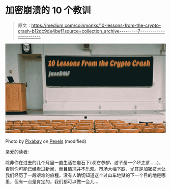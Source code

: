 # 加密崩溃的 10 个教训

> 原文：<https://medium.com/coinmonks/10-lessons-from-the-crypto-crash-b12dc9de4bef?source=collection_archive---------7----------------------->

![](img/e5d18d9f08a6efe08e1a43d2f6991b97.png)

Photo by [Pixabay](https://www.pexels.com/@pixabay/) on [Pexels](https://www.pexels.com/photo/brown-and-black-wooden-chairs-inside-room-207691/) (modified)

亲爱的读者:

除非你在过去的几个月里一直生活在岩石下(*现在想想，这不是一个坏主意*……)，否则你可能已经看过新闻，而且情况并不乐观。市场大幅下跌，尤其是加密技术让我们经历了一段艰难的旅程。没有人确切知道这个过山车地狱的下一个目的地是哪里，但有一点是肯定的，我们都可以做一会儿…